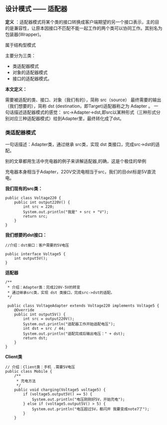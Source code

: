 ## 设计模式 —— 适配器

**定义** ：适配器模式将某个类的接口转换成客户端期望的另一个接口表示，主的目的是兼容性，让原本因接口不匹配不能一起工作的两个类可以协同工作。其别名为包装器(Wrapper)。

属于结构型模式

主要分为三类：
- 类适配器模式
- 对象的适配器模式
- 接口的适配器模式。

**本文定义：**

需要被适配的类、接口、对象（我们有的），简称 src（source） 最终需要的输出（我们想要的），简称 dst (destination，即Target)适配器称之为 Adapter 。
一句话描述适配器模式的感觉： src->Adapter->dst,即src以某种形式（三种形式分别对应三种适配器模式）给到Adapter里，最终转化成了dst。

### 类适配器模式

一句话描述：Adapter类，通过继承 src类，实现 dst 类接口，完成src->dst的适配。

别的文章都用生活中充电器的例子来讲解适配器,的确，这是个极佳的举例

充电器本身相当于Adapter，220V交流电相当于src，我们的目dst标是5V直流电。 

**我们现有的src类：**

```
public class Voltage220 {
    public int output220V() {
        int src = 220;
        System.out.println("我是" + src + "V");
        return src;
    }
}
```
**我们想要的dst接口：**
```
//介绍：dst接口：客户需要的5V电压

public interface Voltage5 {
    int output5V();
}

```

**适配器**

```
/**
 * 介绍：Adapter类：完成220V-5V的转变
 * 通过继承src类，实现 dst 类接口，完成src->dst的适配。
 */
 
 public class VoltageAdapter extends Voltage220 implements Voltage5 {
    @Override
    public int output5V() {
        int src = output220V();
        System.out.println("适配器工作开始适配电压");
        int dst = src / 44;
        System.out.println("适配完成后输出电压：" + dst);
        return dst;
    }
}

```
**Client类**

```
// 介绍：Client类：手机 .需要5V电压
public class Mobile {
    /**
     * 充电方法
     */
    public void charging(Voltage5 voltage5) {
        if (voltage5.output5V() == 5) {
            System.out.println("电压刚刚好5V，开始充电");
        } else if (voltage5.output5V() > 5) {
            System.out.println("电压超过5V，都闪开 我要变成note7了");
        }
    }

```




